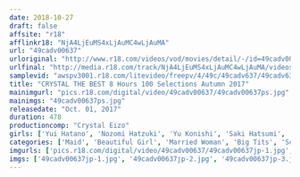 ```yaml
---
date: 2018-10-27
draft: false
affsite: "r18"
afflinkr18: "NjA4LjEuMS4xLjAuMC4wLjAuMA"
url: "49cadv00637"
urloriginal: "http://www.r18.com/videos/vod/movies/detail/-/id=49cadv00637"
urlfinal: "http://media.r18.com/track/NjA4LjEuMS4xLjAuMC4wLjAuMA/videos/vod/movies/detail/-/id=49cadv00637"
samplevid: "awspv3001.r18.com/litevideo/freepv/4/49c/49cadv637/49cadv637_dmb_w.mp4"
title: "CRYSTAL THE BEST 8 Hours 100 Selections Autumn 2017"
mainimgurl: "pics.r18.com/digital/video/49cadv00637/49cadv00637ps.jpg"
mainimgs: "49cadv00637ps.jpg"
releasedate: "Oct. 01, 2017"
duration: 478
productioncomp: "Crystal Eizo"
girls: ['Yui Hatano', 'Nozomi Hatzuki', 'Yu Konishi', 'Saki Hatsumi', 'Kurea Hasumi', 'Kimika Ichijo', 'Yuri Oshikawa', 'Maki Hoshikawa', 'Rina Uchimura', 'Shiori Tsukada']
categories: ['Maid', 'Beautiful Girl', 'Married Woman', 'Big Tits', 'School Swimsuits', 'Cosplay', 'Compilation', 'Over 4 Hours', 'Hi-Def']
imgurls: ['pics.r18.com/digital/video/49cadv00637/49cadv00637jp-1.jpg', 'pics.r18.com/digital/video/49cadv00637/49cadv00637jp-2.jpg', 'pics.r18.com/digital/video/49cadv00637/49cadv00637jp-3.jpg', 'pics.r18.com/digital/video/49cadv00637/49cadv00637jp-4.jpg', 'pics.r18.com/digital/video/49cadv00637/49cadv00637jp-5.jpg', 'pics.r18.com/digital/video/49cadv00637/49cadv00637jp-6.jpg', 'pics.r18.com/digital/video/49cadv00637/49cadv00637jp-7.jpg', 'pics.r18.com/digital/video/49cadv00637/49cadv00637jp-8.jpg', 'pics.r18.com/digital/video/49cadv00637/49cadv00637jp-9.jpg', 'pics.r18.com/digital/video/49cadv00637/49cadv00637jp-10.jpg', 'pics.r18.com/digital/video/49cadv00637/49cadv00637jp-11.jpg', 'pics.r18.com/digital/video/49cadv00637/49cadv00637jp-12.jpg', 'pics.r18.com/digital/video/49cadv00637/49cadv00637jp-13.jpg', 'pics.r18.com/digital/video/49cadv00637/49cadv00637jp-14.jpg', 'pics.r18.com/digital/video/49cadv00637/49cadv00637jp-15.jpg', 'pics.r18.com/digital/video/49cadv00637/49cadv00637jp-16.jpg', 'pics.r18.com/digital/video/49cadv00637/49cadv00637jp-17.jpg', 'pics.r18.com/digital/video/49cadv00637/49cadv00637jp-18.jpg', 'pics.r18.com/digital/video/49cadv00637/49cadv00637jp-19.jpg', 'pics.r18.com/digital/video/49cadv00637/49cadv00637jp-20.jpg']
imgs: ['49cadv00637jp-1.jpg', '49cadv00637jp-2.jpg', '49cadv00637jp-3.jpg', '49cadv00637jp-4.jpg', '49cadv00637jp-5.jpg', '49cadv00637jp-6.jpg', '49cadv00637jp-7.jpg', '49cadv00637jp-8.jpg', '49cadv00637jp-9.jpg', '49cadv00637jp-10.jpg', '49cadv00637jp-11.jpg', '49cadv00637jp-12.jpg', '49cadv00637jp-13.jpg', '49cadv00637jp-14.jpg', '49cadv00637jp-15.jpg', '49cadv00637jp-16.jpg', '49cadv00637jp-17.jpg', '49cadv00637jp-18.jpg', '49cadv00637jp-19.jpg', '49cadv00637jp-20.jpg']
---
```

